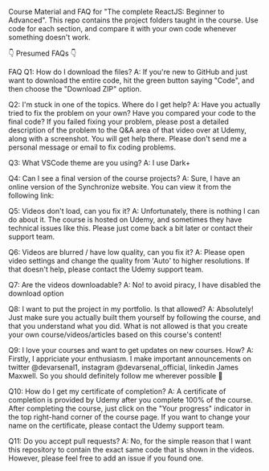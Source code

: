 Course Material and FAQ for "The complete ReactJS: Beginner to Advanced". 
This repo contains the project folders taught in the course. Use code for each section, and compare it with your own code whenever something doesn't work.

👇 Presumed FAQs 👇

FAQ 
Q1: How do I download the files? A: If you're new to GitHub and just want to download the entire code, hit the green button saying "Code", and then choose the "Download ZIP" option.

Q2: I'm stuck in one of the topics. Where do I get help? A: Have you actually tried to fix the problem on your own? Have you compared your code to the final code? If you failed fixing your problem, please post a detailed description of the problem to the Q&A area of that video over at Udemy, along with a screenshot. You will get help there. Please don't send me a personal message or email to fix coding problems.

Q3: What VSCode theme are you using? A: I use Dark+

Q4: Can I see a final version of the course projects? A: Sure, I have an online version of the Synchronize website. You can view it from the following link:

Q5: Videos don't load, can you fix it? A: Unfortunately, there is nothing I can do about it. The course is hosted on Udemy, and sometimes they have technical issues like this. Please just come back a bit later or contact their support team.

Q6: Videos are blurred / have low quality, can you fix it? A: Please open video settings and change the quality from 'Auto' to higher resolutions. If that doesn't help, please contact the Udemy support team.

Q7: Are the videos downloadable? A: No! to avoid piracy, I have disabled the download option

Q8: I want to put the project in my portfolio. Is that allowed? A: Absolutely! Just make sure you actually built them yourself by following the course, and that you understand what you did. What is not allowed is that you create your own course/videos/articles based on this course's content!

Q9: I love your courses and want to get updates on new courses. How? A: Firstly, I appriciate your enthusiasm. I make important announcements on twitter @devarsenal1, instagram @devarsenal_official, linkedin James Maxwell. So you should definitely follow me wherever possible 🤝

Q10: How do I get my certificate of completion? A: A certificate of completion is provided by Udemy after you complete 100% of the course. After completing the course, just click on the "Your progress" indicator in the top right-hand corner of the course page. If you want to change your name on the certificate, please contact the Udemy support team.

Q11: Do you accept pull requests? A: No, for the simple reason that I want this repository to contain the exact same code that is shown in the videos. However, please feel free to add an issue if you found one.
